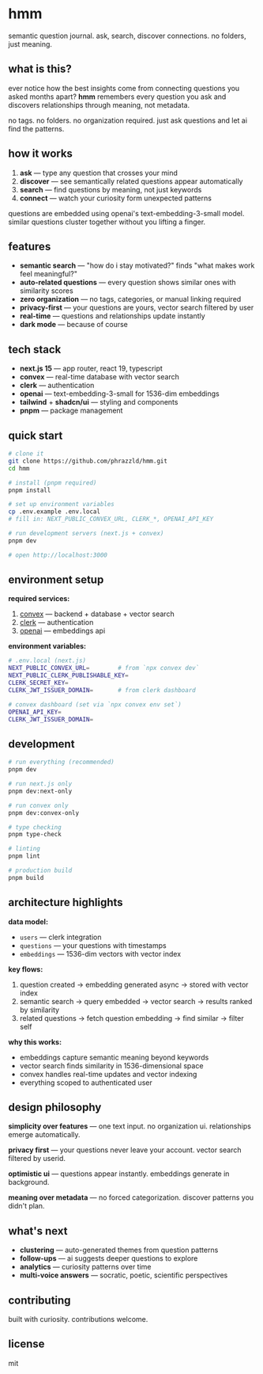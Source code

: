 # hmm

semantic question journal. ask, search, discover connections. no folders, just meaning.

## what is this?

ever notice how the best insights come from connecting questions you asked months apart? **hmm** remembers every question you ask and discovers relationships through meaning, not metadata.

no tags. no folders. no organization required. just ask questions and let ai find the patterns.

## how it works

1. **ask** — type any question that crosses your mind
2. **discover** — see semantically related questions appear automatically
3. **search** — find questions by meaning, not just keywords
4. **connect** — watch your curiosity form unexpected patterns

questions are embedded using openai's text-embedding-3-small model. similar questions cluster together without you lifting a finger.

## features

- **semantic search** — "how do i stay motivated?" finds "what makes work feel meaningful?"
- **auto-related questions** — every question shows similar ones with similarity scores
- **zero organization** — no tags, categories, or manual linking required
- **privacy-first** — your questions are yours, vector search filtered by user
- **real-time** — questions and relationships update instantly
- **dark mode** — because of course

## tech stack

- **next.js 15** — app router, react 19, typescript
- **convex** — real-time database with vector search
- **clerk** — authentication
- **openai** — text-embedding-3-small for 1536-dim embeddings
- **tailwind** + **shadcn/ui** — styling and components
- **pnpm** — package management

## quick start

```bash
# clone it
git clone https://github.com/phrazzld/hmm.git
cd hmm

# install (pnpm required)
pnpm install

# set up environment variables
cp .env.example .env.local
# fill in: NEXT_PUBLIC_CONVEX_URL, CLERK_*, OPENAI_API_KEY

# run development servers (next.js + convex)
pnpm dev

# open http://localhost:3000
```

## environment setup

**required services:**

1. [convex](https://convex.dev) — backend + database + vector search
2. [clerk](https://clerk.com) — authentication
3. [openai](https://platform.openai.com) — embeddings api

**environment variables:**

```bash
# .env.local (next.js)
NEXT_PUBLIC_CONVEX_URL=        # from `npx convex dev`
NEXT_PUBLIC_CLERK_PUBLISHABLE_KEY=
CLERK_SECRET_KEY=
CLERK_JWT_ISSUER_DOMAIN=       # from clerk dashboard

# convex dashboard (set via `npx convex env set`)
OPENAI_API_KEY=
CLERK_JWT_ISSUER_DOMAIN=
```

## development

```bash
# run everything (recommended)
pnpm dev

# run next.js only
pnpm dev:next-only

# run convex only
pnpm dev:convex-only

# type checking
pnpm type-check

# linting
pnpm lint

# production build
pnpm build
```

## architecture highlights

**data model:**

- `users` — clerk integration
- `questions` — your questions with timestamps
- `embeddings` — 1536-dim vectors with vector index

**key flows:**

1. question created → embedding generated async → stored with vector index
2. semantic search → query embedded → vector search → results ranked by similarity
3. related questions → fetch question embedding → find similar → filter self

**why this works:**

- embeddings capture semantic meaning beyond keywords
- vector search finds similarity in 1536-dimensional space
- convex handles real-time updates and vector indexing
- everything scoped to authenticated user

## design philosophy

**simplicity over features** — one text input. no organization ui. relationships emerge automatically.

**privacy first** — your questions never leave your account. vector search filtered by userid.

**optimistic ui** — questions appear instantly. embeddings generate in background.

**meaning over metadata** — no forced categorization. discover patterns you didn't plan.

## what's next

- **clustering** — auto-generated themes from question patterns
- **follow-ups** — ai suggests deeper questions to explore
- **analytics** — curiosity patterns over time
- **multi-voice answers** — socratic, poetic, scientific perspectives

## contributing

built with curiosity. contributions welcome.

## license

mit
